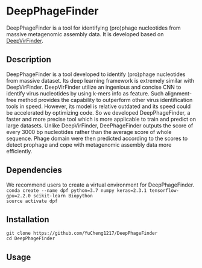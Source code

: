 # DeepPhageFinder
DeepPhageFinder is a tool for identifying (pro)phage nucleotides from massive metagenomic assembly data. It is developed based on [DeepVirFinder](https://github.com/jessieren/DeepVirFinder).
## Description  
DeepPhageFinder is a tool developed to identify (pro)phage nucleotides from massive dataset. Its deep learning framework is extremely similar with DeepVirFinder. DeepVirFinder utilize an ingenious and concise CNN to identify virus nucleotides by using k-mers info as feature. Such alignment-free method provides the capability to outperform other virus identification tools in speed. However, its model is relative outdated and its speed could be accelerated by optimizing code. So we developed DeepPhageFinder, a faster and more precise tool which is more applicable to train and predict on large datasets. Unlike DeepVirFinder, DeePhageFinder outputs the score of every 3000 bp nucleotides rather than the average score of whole sequence. Phage domain were then predicted according to the scores to detect prophage and cope with metagenomic assembly data more efficiently. 
## Dependencies
We recommend users to create a virtual environment for DeepPhageFinder.  
`conda create --name dpf python=3.7 numpy keras=2.3.1 tensorflow-gpu=2.2.0 scikit-learn Biopython`  
`source activate dpf`
## Installation
`git clone https://github.com/YuCheng1217/DeepPhageFinder`  
`cd DeepPhageFinder`
## Usage
